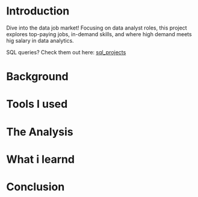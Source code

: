 # Introduction
Dive into the data job market! Focusing on data analyst roles, this project explores top-paying jobs, in-demand skills, and where high demand meets hig salary in data analytics.

SQL queries? Check them out here: [sql_projects](/SQL_PROJECT_2025/)

# Background

# Tools I used

# The Analysis

# What i learnd

# Conclusion
